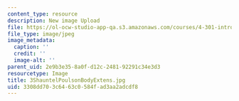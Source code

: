 ```yaml
---
content_type: resource
description: New image Upload
file: https://ol-ocw-studio-app-qa.s3.amazonaws.com/courses/4-301-introduction-to-the-visual-arts-spring-2007/3308dd703c6463c0584fad3aa2adcdf8_3ShauntelPoulsonBodyExtens.jpg
file_type: image/jpeg
image_metadata:
  caption: ''
  credit: ''
  image-alt: ''
parent_uid: 2e9b3e35-8a0f-d12c-2481-92291c34e3d3
resourcetype: Image
title: 3ShauntelPoulsonBodyExtens.jpg
uid: 3308dd70-3c64-63c0-584f-ad3aa2adcdf8
---
```

